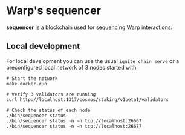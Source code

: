 # Warp's sequencer
**sequencer** is a blockchain used for sequencing Warp interactions. 

## Local development
For local development you can use the usual `ignite chain serve` or a preconfigured local network of 3 nodes started with:

```
# Start the network
make docker-run

# Verify 3 validators are running
curl http://localhost:1317/cosmos/staking/v1beta1/validators 

# Check the status of each node
./bin/sequencer status
./bin/sequencer status -n -n tcp://localhost:26667
./bin/sequencer status -n -n tcp://localhost:26677

```
